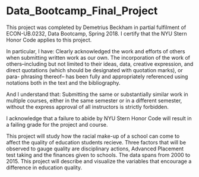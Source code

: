 # Data_Bootcamp_Final_Project
This project was completed by Demetrius Beckham in partial fulfilment of ECON-UB.0232, Data Bootcamp, Spring 2018. I certify that the NYU Stern Honor Code applies to this project. 

In particular, I have:
Clearly acknowledged the work and efforts of others when submitting written work as our own. 
The incorporation of the work of others–including but not limited to their ideas, data, creative expression, and direct quotations (which should be designated with quotation marks), or para- phrasing thereof– has been fully and appropriately referenced using notations both in the text and the bibliography.

And I understand that:
Submitting the same or substantially similar work in multiple courses, either in the same semester or in a different semester, without the express approval of all instructors is strictly forbidden.

I acknowledge that a failure to abide by NYU Stern Honor Code will result in a failing grade for the project and course.

This project will study how the racial make-up of a school can come to affect the quality of education students recieve. Three factors that will be observed to gauge quality are disciplinary actions, Advanced Placement test taking and the finances given to schools. The data spans from 2000 to 2015. This project will describe and visualize the variables that encourage a difference in education quality.
